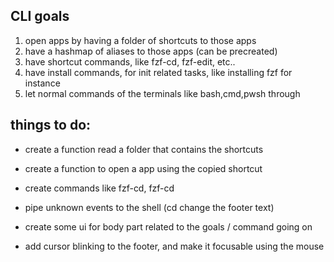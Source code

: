 ## CLI goals  
1. open apps by having a folder of shortcuts to those apps  
2. have a hashmap of aliases to those apps (can be precreated)  
3. have shortcut commands, like fzf-cd, fzf-edit, etc..  
4. have install commands, for init related tasks, like installing fzf for instance  
5. let normal commands of the terminals like bash,cmd,pwsh through  
  
## things to do:  
* create a function read a folder that contains the shortcuts  
* create a function to open a app using the copied shortcut  
* create commands like fzf-cd, fzf-cd  
* pipe unknown events to the shell (cd change the footer text)  
  

* create some ui for body part related to the goals / command going on  
* add cursor blinking to the footer, and make it focusable using the mouse